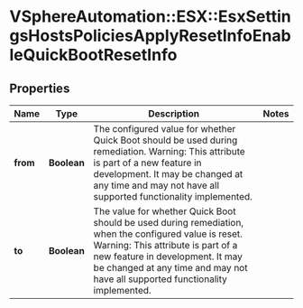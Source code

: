 # VSphereAutomation::ESX::EsxSettingsHostsPoliciesApplyResetInfoEnableQuickBootResetInfo

## Properties
Name | Type | Description | Notes
------------ | ------------- | ------------- | -------------
**from** | **Boolean** | The configured value for whether Quick Boot should be used during remediation. Warning: This attribute is part of a new feature in development. It may be changed at any time and may not have all supported functionality implemented. | 
**to** | **Boolean** | The value for whether Quick Boot should be used during remediation, when the configured value is reset. Warning: This attribute is part of a new feature in development. It may be changed at any time and may not have all supported functionality implemented. | 


